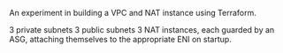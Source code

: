 An experiment in building a VPC and NAT instance using Terraform.

3 private subnets
3 public subnets
3 NAT instances, each guarded by an ASG, attaching themselves to the appropriate ENI on startup.